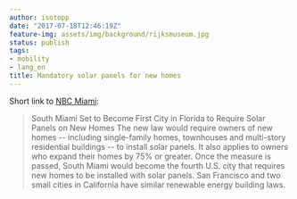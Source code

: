 ```yaml
---
author: isotopp
date: "2017-07-18T12:46:19Z"
feature-img: assets/img/background/rijksmuseum.jpg
status: publish
tags:
- mobility
- lang_en
title: Mandatory solar panels for new homes
---
```

Short link to [NBC Miami](http://www.nbcmiami.com/news/local/South-Miami-Set-to-Become-First-City-in-Florida-to-Require-Solar-Panels-on-New-Homes-434557443.html):

> South Miami Set to Become First City in Florida to Require Solar Panels on
> New Homes The new law would require owners of new homes -- including
> single-family homes, townhouses and multi-story residential buildings --
> to install solar panels. It also applies to owners who expand their homes
> by 75% or greater. Once the measure is passed, South Miami would become
> the fourth U.S. city that requires new homes to be installed with solar
> panels. San Francisco and two small cities in California have similar
> renewable energy building laws.
